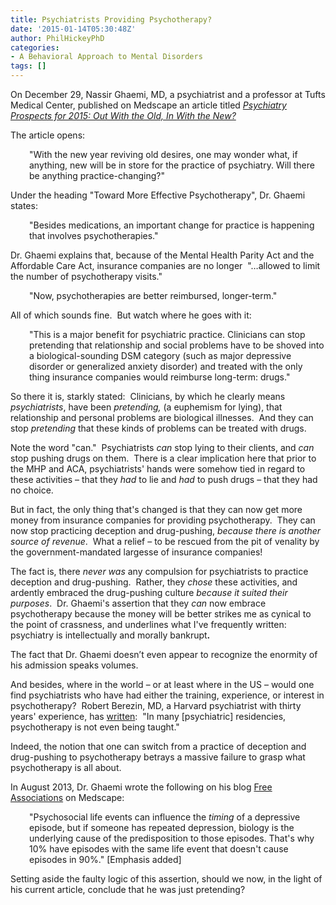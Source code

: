 ```yaml
---
title: Psychiatrists Providing Psychotherapy?
date: '2015-01-14T05:30:48Z'
author: PhilHickeyPhD
categories:
- A Behavioral Approach to Mental Disorders
tags: []
---
```


On December 29, Nassir Ghaemi, MD, a psychiatrist and a professor at Tufts Medical Center, published on Medscape an article titled <em><a href="http://www.medscape.com/viewarticle/836978?nlid=73963_424&amp;src=wnl_edit_medp_psyc&amp;uac=204307FY&amp;spon=12">Psychiatry Prospects for 2015: Out With the Old, In With the New?</a></em><em> </em>

The article opens:
<p style="padding-left: 30px;">"With the new year reviving old desires, one may wonder what, if anything, new will be in store for the practice of psychiatry. Will there be anything practice-changing?"</p>
Under the heading "Toward More Effective Psychotherapy", Dr. Ghaemi states:
<p style="padding-left: 30px;">"Besides medications, an important change for practice is happening that involves psychotherapies."</p>
Dr. Ghaemi explains that, because of the Mental Health Parity Act and the Affordable Care Act, insurance companies are no longer  "…allowed to limit the number of psychotherapy visits."
<p style="padding-left: 30px;">"Now, psychotherapies are better reimbursed, longer-term."</p>
All of which sounds fine.  But watch where he goes with it:
<p style="padding-left: 30px;">"This is a major benefit for psychiatric practice. Clinicians can stop pretending that relationship and social problems have to be shoved into a biological-sounding DSM category (such as major depressive disorder or generalized anxiety disorder) and treated with the only thing insurance companies would reimburse long-term: drugs."</p>
So there it is, starkly stated:  Clinicians, by which he clearly means <em>psychiatrists</em>, have been <em>pretending,</em> (a euphemism for lying), that relationship and personal problems are biological illnesses.  And they can stop <em>pretending</em> that these kinds of problems can be treated with drugs.

Note the word "can."  Psychiatrists <em>can</em> stop lying to their clients, and <em>can</em> stop pushing drugs on them.  There is a clear implication here that prior to the MHP and ACA, psychiatrists' hands were somehow tied in regard to these activities – that they <em>had</em> to lie and <em>had</em> to push drugs – that they had no choice.

But in fact, the only thing that's changed is that they can now get more money from insurance companies for providing psychotherapy.  They can now stop practicing deception and drug-pushing, <em>because there is another source of revenue</em>.  What a relief – to be rescued from the pit of venality by the government-mandated largesse of insurance companies!

The fact is, there <em>never</em> <em>was</em> any compulsion for psychiatrists to practice deception and drug-pushing.  Rather, they <em>chose</em> these activities, and ardently embraced the drug-pushing culture <em>because it suited their purposes</em>.  Dr. Ghaemi's assertion that they <em>can</em> now embrace psychotherapy because the money will be better strikes me as cynical to the point of crassness, and underlines what I've frequently written:  psychiatry is intellectually and morally bankrupt<strong>. </strong>

The fact that Dr. Ghaemi doesn’t even appear to recognize the enormity of his admission speaks volumes.

And besides, where in the world – or at least where in the US – would one find psychiatrists who have had either the training, experience, or interest in psychotherapy?  Robert Berezin, MD, a Harvard psychiatrist with thirty years' experience, has <a href="http://www.madinamerica.com/2015/01/call-arms-future-psychiatry-stake/">written</a>:  "In many [psychiatric] residencies, psychotherapy is not even being taught."

Indeed, the notion that one can switch from a practice of deception and drug-pushing to psychotherapy betrays a massive failure to grasp what psychotherapy is all about.

In August 2013, Dr. Ghaemi wrote the following on his blog <a href="http://boards.medscape.com/forums/?128@@.2a590e54!comment=1&amp;cat=All">Free Associations</a> on Medscape:
<p style="padding-left: 30px;">"Psychosocial life events can influence the <em>timing</em> of a depressive episode, but if someone has repeated depression, biology is the underlying cause of the predisposition to those episodes. That's why 10% have episodes with the same life event that doesn't cause episodes in 90%." [Emphasis added]</p>
Setting aside the faulty logic of this assertion, should we now, in the light of his current article, conclude that he was just pretending?
